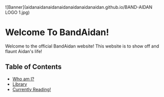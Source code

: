 ![Banner](aidanaidanaidanaidanaidanaidanaidan.github.io/BAND-AIDAN LOGO 1.jpg)
# Welcome To BandAidan!

Welcome to the official BandAidan website! This website is to show off and flaunt Aidan's life!

## Table of Contents

- [Who am I?](whoami.md)
- [Library](library.md)
- [Currently Reading!](currentlyreading.md)
